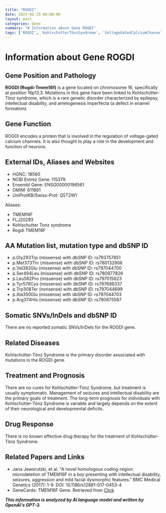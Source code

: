 ```yaml
---
title: "ROGDI"
date: 2023-05-15 00:00:00
layout: post
categories: Gene
summary: "# Information about Gene ROGDI"
tags: ['ROGDI', 'KohlschütterTönzSyndrome', 'VoltageGatedCalciumChannels', 'IntellectualDisability', 'EnamelFormation', 'MissenseMutation', 'NonsenseMutation', 'SymptomaticTreatment']
---
```


# Information about Gene ROGDI

## Gene Position and Pathology
**ROGDI (Rogdi-Tmem16f)** is a gene located on chromosome 16, specifically at position 16p13.3. Mutations in this gene have been linked to Kohlschütter-Tönz syndrome, which is a rare genetic disorder characterized by epilepsy, intellectual disability, and amelogenesis imperfecta (a defect in enamel formation). 

## Gene Function
ROGDI encodes a protein that is involved in the regulation of voltage-gated calcium channels. It is also thought to play a role in the development and function of neurons. 

## External IDs, Aliases and Websites
- HGNC: 18560
- NCBI Entrez Gene: 115379
- Ensembl Gene: ENSG00000196561
- OMIM: 611661
- UniProtKB/Swiss-Prot: Q5T2W1

Aliases: 
- TMEM16F
- FLJ20293
- Kohlschutter Tonz syndrome
- Rogdi TMEM16F

## AA Mutation list, mutation type and dbSNP ID 
- p.Gly293Trp (missense) with dbSNP ID: rs793757851
- p.Met373Thr (missense) with dbSNP ID: rs780132906
- p.Val382Glu (missense) with dbSNP ID: rs797044700
- p.Ser494Leu (missense) with dbSNP ID: rs780877826
- p.Leu562Pro (missense) with dbSNP ID: rs797015623
- p.Tyr578Cys (missense) with dbSNP ID: rs797696337
- p.Trp308Ter (nonsense) with dbSNP ID: rs797044699
- p.Ala350Glu (missense) with dbSNP ID: rs797044703
- p.Arg374His (missense) with dbSNP ID: rs780875587

## Somatic SNVs/InDels and dbSNP ID
There are no reported somatic SNVs/InDels for the ROGDI gene.

## Related Diseases
Kohlschütter-Tönz Syndrome is the primary disorder associated with mutations in the ROGDI gene.

## Treatment and Prognosis
There are no cures for Kohlschütter-Tönz Syndrome, but treatment is usually symptomatic. Management of seizures and intellectual disability are the primary goals of treatment. The long-term prognosis for individuals with Kohlschütter-Tönz Syndrome is variable and largely depends on the extent of their neurological and developmental deficits.

## Drug Response
There is no known effective drug therapy for the treatment of Kohlschütter-Tönz Syndrome.

## Related Papers and Links
- Jana Jeworutzki, et al. "A novel homologous coding-region microdeletion of TMEM16F in a boy presenting with intellectual disability, seizures, aggression and mild facial dysmorphic features." BMC Medical Genetics (2017): 1-9. DOI: 10.1186/s12881-017-0453-4
- GeneCards: TMEM16F Gene. Retrieved from [Click](https://www.genecards.org/cgi-bin/carddisp.pl?gene=TMEM16F)

**_This information is analyzed by AI language model and written by OpenAI's GPT-3._**